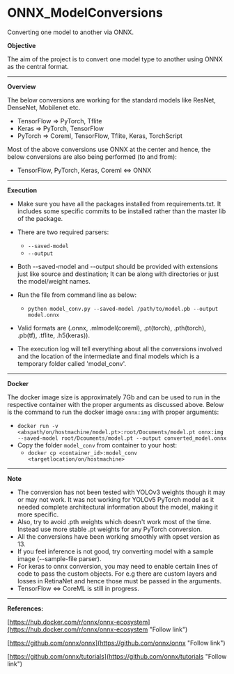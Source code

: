 # ONNX_ModelConversions
Converting one model to another via ONNX.

**Objective**

The aim of the project is to convert one model type to another using ONNX as the central format.

---

**Overview**

The below conversions are working for the standard models like ResNet, DenseNet, Mobilenet etc.

* TensorFlow => PyTorch, Tflite
* Keras => PyTorch, TensorFlow
* PyTorch => Coreml, TensorFlow, Tflite, Keras, TorchScript

Most of the above conversions use ONNX at the center and hence, the below conversions are also being performed (to and from):

* TensorFlow, PyTorch, Keras, Coreml <=> ONNX

---

**Execution**

* Make sure you have all the packages installed from requirements.txt. It includes some specific commits to be installed rather than the master lib of the package.
* There are two required parsers:

  * `--saved-model`
  * `--output`
* Both --saved-model and --output should be provided with extensions just like source and destination; It can be along with directories or just the model/weight names.
* Run the file from command line as below:

  * `python model_conv.py --saved-model /path/to/model.pb --output model.onnx`
* Valid formats are (.onnx, .mlmodel(coreml), .pt(torch), .pth(torch), .pb(tf), .tflite, .h5(keras)).
* The execution log will tell everything about all the conversions involved and the location of the intermediate and final models which is a temporary folder called 'model_conv'.

---

**Docker**

The docker image size is approximately 7Gb and can be used to run in the respective container with the proper arguments as discussed above. Below is the command to run the docker image `onnx:img` with proper arguments:

* `docker run -v <abspath/on/hostmachine/model.pt>:root/Documents/model.pt onnx:img --saved-model root/Dcouments/model.pt --output converted_model.onnx`
* Copy the folder `model_conv` from container to your host:
  * `docker cp <container_id>:model_conv <targetlocation/on/hostmachine>`

---

**Note**

* The conversion has not been tested with YOLOv3 weights though it may or may not work. It was not working for YOLOv5 PyTorch model as it needed complete architectural information about the model, making it more specific.
* Also, try to avoid .pth weights which doesn't work most of the time. Instead use more stable .pt weights for any PyTorch conversion.
* All the conversions have been working smoothly with opset version as 13.
* If you feel inference is not good, try converting model with a sample image (--sample-file parser).
* For keras to onnx conversion, you may need to enable certain lines of code to pass the custom objects. For e.g there are custom layers and losses in RetinaNet and hence those must be passed in the arguments.
* TensorFlow <=> CoreML is still in progress.

---

**References:**

[https://hub.docker.com/r/onnx/onnx-ecosystem](https://hub.docker.com/r/onnx/onnx-ecosystem "Follow link")

[https://github.com/onnx/onnx](https://github.com/onnx/onnx "Follow link")

[https://github.com/onnx/tutorials](https://github.com/onnx/tutorials "Follow link")

